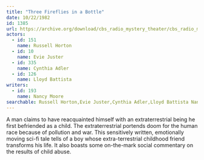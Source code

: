 ```yaml
---
title: "Three Fireflies in a Bottle"
date: 10/22/1982
id: 1385
url: https://archive.org/download/cbs_radio_mystery_theater/cbs_radio_mystery_theater-1351-1399.zip/cbs_radio_mystery_theater-1351-1399%2Fcbsrmt_1385_three_fireflies_in_a_bottle.mp3
actors:  
  - id: 151
    name: Russell Horton  
  - id: 10
    name: Evie Juster  
  - id: 335
    name: Cynthia Adler  
  - id: 126
    name: Lloyd Battista
writers:  
  - id: 193
    name: Nancy Moore
searchable: Russell Horton,Evie Juster,Cynthia Adler,Lloyd Battista Nancy Moore
---
```

A man claims to have reacquainted himself with an extraterrestrial being he first befriended as a child. The extraterrestrial portends doom for the human race because of pollution and war. This sensitively written, emotionally moving sci-fi tale tells of a boy whose extra-terrestrial childhood friend transforms his life. It also boasts some on-the-mark social commentary on the results of child abuse.